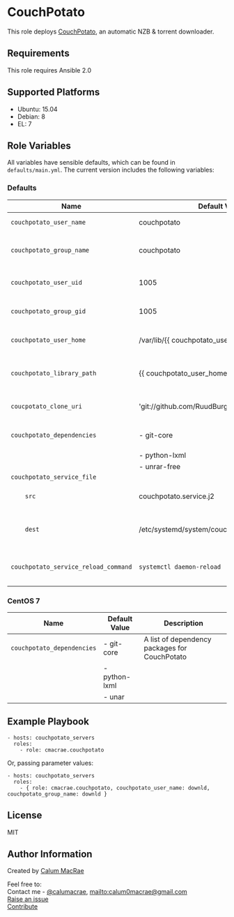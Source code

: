 CouchPotato
===========
This role deploys [CouchPotato](https://couchpota.to), an automatic NZB & torrent downloader.

Requirements
------------
This role requires Ansible 2.0

Supported Platforms
-------------------
- Ubuntu: 15.04
- Debian: 8
- EL: 7

Role Variables
--------------
All variables have sensible defaults, which can be found in `defaults/main.yml`.
The current version includes the following variables:

### Defaults
| Name               | Default Value | Description                  |
|--------------------|---------------|------------------------------|
| `couchpotato_user_name`  | couchpotato | The user to run the CouchPotato service |
| `couchpotato_group_name` | couchpotato | The primary group for `couchpotato_user_name` to run the CouchPotato service |
| `couchpotato_user_uid` | 1005 | UID of the CouchPotato service user |
| `couchpotato_group_gid` | 1005 | GID of the CouchPotato service group |
| `couchpotato_user_home` | /var/lib/{{ couchpotato_user_name }} | home directory for the CouchPotato service user |
| `couchpotato_library_path` | {{ couchpotato_user_home }}/data | Root library path, to be used for download directories, movie library etc. |
| `coucpotato_clone_uri` | 'git://github.com/RuudBurger/CouchPotatoServer' | The remote Git repo to clone CouchPotato from |
| `couchpotato_dependencies` | - git-core | A list of dependency packages for CouchPotato |
|                            | - python-lxml | |
|                            | - unrar-free | |
| `couchpotato_service_file` | | |
| `    src`                  | couchpotato.service.j2 | The source template for the CouchPotato service manifest |
| `    dest`                 | /etc/systemd/system/couchpotato.service | The destination to deploy the CouchPotato service manifest to |
| `couchpotato_service_reload_command` | `systemctl daemon-reload` | The command to use when reloading the CouchPotato service configuration |

### CentOS 7
| Name               | Default Value | Description                  |
|--------------------|---------------|------------------------------|
| `couchpotato_dependencies` | - git-core | A list of dependency packages for CouchPotato |
|                            | - python-lxml | |
|                            | - unar | |


Example Playbook
----------------

    - hosts: couchpotato_servers
      roles:
        - role: cmacrae.couchpotato

Or, passing parameter values:

	- hosts: couchpotato_servers
	  roles:
	    - { role: cmacrae.couchpotato, couchpotato_user_name: downld, couchpotato_group_name: downld }
License
-------
MIT

Author Information
------------------
Created by [Calum MacRae](http://cmacr.ae)

Feel free to:  
Contact me - [@calumacrae](https://twitter.com/calumacrae), [mailto:calum0macrae@gmail.com](calum0macrae@gmail.com)  
[Raise an issue](https://github.com/cmacrae/ansible-couchpotato/issues)  
[Contribute](https://github.com/cmacrae/ansible-couchpotato/pulls)  
